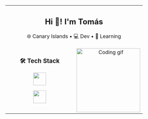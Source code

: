 <table align="center" border="0" cellspacing="0" cellpadding="10">
  <!-- Caja de arriba -->
  <tr>
    <td colspan="2" align="center">
      <h2>Hi 👋! I'm Tomás</h2>
      <p>🌐 Canary Islands • 💻 Dev • 🌱 Learning</p>
    </td>
  </tr>

  <!-- Caja del medio -->
  <tr>
    <!-- Columna izquierda: tech stack -->
    <td valign="top" align="center" width="50%">
      <h3>🛠️ Tech Stack</h3>
      <p>
        <img src="https://skillicons.dev/icons?i=js,ts,py,cpp,html,css" height="40"/>
      </p>
      <p>
        <img src="https://skillicons.dev/icons?i=rust,tailwind,bash,figma,astro" height="40"/>
      </p>
    </td>
    <!-- Columna derecha: imagen -->
    <td valign="middle" align="center" width="50%">
      <img src="https://i.pinimg.com/originals/35/49/be/3549beaae0ba185e62d53e57144caa0d.gif" height="200" alt="Coding gif"/>
    </td>
  </tr>
</table>


